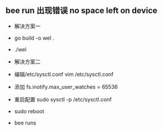 ## bee run 出现错误 no space left on device
* 解决方案一 
* go build -o wel .
* ./wel

* 解决方案二
* 编辑/etc/sysctl.conf  vim /etc/sysctl.conf
* 添加  fs.inotify.max_user_watches = 65536
* 重启配置  sudo sysctl -p /etc/sysctl.conf
* sudo reboot
* bee runs